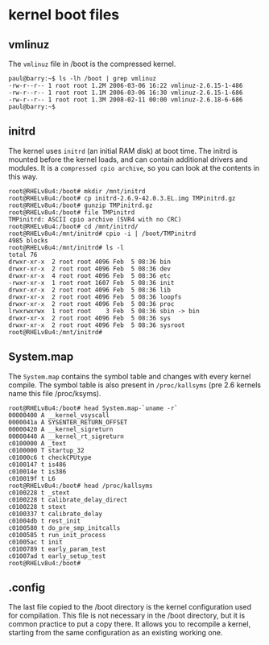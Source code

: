 # kernel boot files

## vmlinuz

The `vmlinuz` file in /boot is the compressed kernel.

    paul@barry:~$ ls -lh /boot | grep vmlinuz
    -rw-r--r-- 1 root root 1.2M 2006-03-06 16:22 vmlinuz-2.6.15-1-486
    -rw-r--r-- 1 root root 1.1M 2006-03-06 16:30 vmlinuz-2.6.15-1-686
    -rw-r--r-- 1 root root 1.3M 2008-02-11 00:00 vmlinuz-2.6.18-6-686
    paul@barry:~$

## initrd

The kernel uses `initrd` (an initial RAM disk) at boot
time. The initrd is mounted before the kernel loads, and can contain
additional drivers and modules. It is a `compressed cpio archive`, so
you can look at the contents in this way.

    root@RHELv8u4:/boot# mkdir /mnt/initrd
    root@RHELv8u4:/boot# cp initrd-2.6.9-42.0.3.EL.img TMPinitrd.gz
    root@RHELv8u4:/boot# gunzip TMPinitrd.gz 
    root@RHELv8u4:/boot# file TMPinitrd 
    TMPinitrd: ASCII cpio archive (SVR4 with no CRC)
    root@RHELv8u4:/boot# cd /mnt/initrd/
    root@RHELv8u4:/mnt/initrd# cpio -i | /boot/TMPinitrd 
    4985 blocks
    root@RHELv8u4:/mnt/initrd# ls -l
    total 76
    drwxr-xr-x  2 root root 4096 Feb  5 08:36 bin
    drwxr-xr-x  2 root root 4096 Feb  5 08:36 dev
    drwxr-xr-x  4 root root 4096 Feb  5 08:36 etc
    -rwxr-xr-x  1 root root 1607 Feb  5 08:36 init
    drwxr-xr-x  2 root root 4096 Feb  5 08:36 lib
    drwxr-xr-x  2 root root 4096 Feb  5 08:36 loopfs
    drwxr-xr-x  2 root root 4096 Feb  5 08:36 proc
    lrwxrwxrwx  1 root root    3 Feb  5 08:36 sbin -> bin
    drwxr-xr-x  2 root root 4096 Feb  5 08:36 sys
    drwxr-xr-x  2 root root 4096 Feb  5 08:36 sysroot
    root@RHELv8u4:/mnt/initrd#

## System.map

The `System.map` contains the symbol table and changes
with every kernel compile. The symbol table is also present in
`/proc/kallsyms` (pre 2.6 kernels name this file
/proc/ksyms).

    root@RHELv8u4:/boot# head System.map-`uname -r`
    00000400 A __kernel_vsyscall
    0000041a A SYSENTER_RETURN_OFFSET
    00000420 A __kernel_sigreturn
    00000440 A __kernel_rt_sigreturn
    c0100000 A _text
    c0100000 T startup_32
    c01000c6 t checkCPUtype
    c0100147 t is486
    c010014e t is386
    c010019f t L6
    root@RHELv8u4:/boot# head /proc/kallsyms 
    c0100228 t _stext
    c0100228 t calibrate_delay_direct
    c0100228 t stext
    c0100337 t calibrate_delay
    c01004db t rest_init
    c0100580 t do_pre_smp_initcalls
    c0100585 t run_init_process
    c01005ac t init
    c0100789 t early_param_test
    c01007ad t early_setup_test
    root@RHELv8u4:/boot#

## .config

The last file copied to the /boot directory is the kernel configuration
used for compilation. This file is not necessary in the /boot directory,
but it is common practice to put a copy there. It allows you to
recompile a kernel, starting from the same configuration as an existing
working one.
